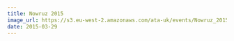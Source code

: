 ```yaml
---
title: Nowruz 2015
image_url: https://s3.eu-west-2.amazonaws.com/ata-uk/events/Nowruz_2015.jpg
date: 2015-03-29
---
```


